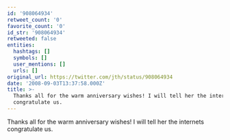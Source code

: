 ```yaml
---
id: '908064934'
retweet_count: '0'
favorite_count: '0'
id_str: '908064934'
retweeted: false
entities:
  hashtags: []
  symbols: []
  user_mentions: []
  urls: []
original_url: https://twitter.com/jth/status/908064934
date: '2008-09-03T13:37:58.000Z'
title: >-
  Thanks all for the warm anniversary wishes! I will tell her the internets
  congratulate us.
---
```


Thanks all for the warm anniversary wishes! I will tell her the internets congratulate us.